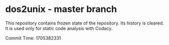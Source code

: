# dos2unix - master branch

This repository contains frozen state of the repository.
Its history is cleared. It is used only for static code
analysis with Codacy.

Commit Time: 1705382331